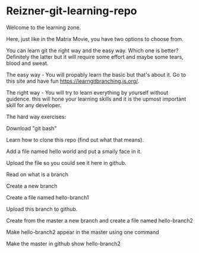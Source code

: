 # Reizner-git-learning-repo

Welcome to the learning zone.

Here, just like in the Matrix Movie, you have two options to choose from.

You can learn git the right way and the easy way. Which one is better? Definitely the latter but it will require some effort and maybe some tears, blood and sweat.

The easy way - You will propably learn the basic but that's about it. Go to this site and have fun https://learngitbranching.js.org/.

The right way - You will try to learn everything by yourself without guidence. this will hone your learning skills and it is the upmost important skill for any developer.

The hard way exercises:

Download "git bash"

Learn how to clone this repo (find out what that means).

Add a file named hello world and put a smaily face in it.

Upload the file so you could see it here in github.

Read on what is a branch

Create a new branch

Create a file named hello-branch1

Upload this branch to github.

Create from the master a new branch and create a file named hello-branch2

Make hello-branch2 appear in the master using one command

Make the master in github show hello-branch2

